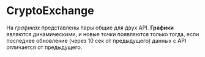 # CryptoExchange
На *графиках* представлены пары общие для двух API.
**Графики** являются динамическими, и новые точки появляются только тогда, 
если последнее обновление (через 10 сек от предыдущего) данных с API
отличается от предыдущего. 
